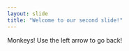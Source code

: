 ```yaml
---
layout: slide
title: "Welcome to our second slide!"
---
```

Monkeys!
Use the left arrow to go back!

